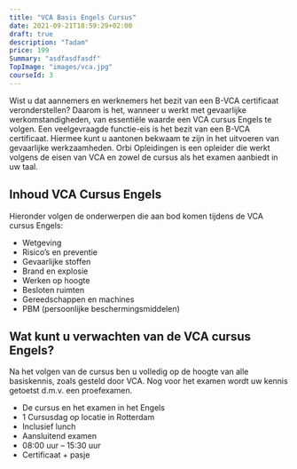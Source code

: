 ```yaml
---
title: "VCA Basis Engels Cursus"
date: 2021-09-21T18:59:29+02:00
draft: true
description: "Tadam"
price: 199
Summary: "asdfasdfasdf"
TopImage: "images/vca.jpg"
courseId: 3
---
```

Wist u dat aannemers en werknemers het bezit van een B-VCA certificaat veronderstellen? Daarom is het, wanneer u werkt met gevaarlijke werkomstandigheden, van essentiële waarde een VCA cursus Engels te volgen. Een veelgevraagde functie-eis is het bezit van een B-VCA certificaat. Hiermee kunt u aantonen bekwaam te zijn in het uitvoeren van gevaarlijke werkzaamheden. Orbi Opleidingen is een opleider die werkt volgens de eisen van VCA en zowel de cursus als het examen aanbiedt in uw taal.
## Inhoud VCA Cursus Engels

Hieronder volgen de onderwerpen die aan bod komen tijdens de VCA cursus Engels:

- Wetgeving
- Risico’s en preventie
- Gevaarlijke stoffen
- Brand en explosie
- Werken op hoogte
- Besloten ruimten
- Gereedschappen en machines
- PBM (persoonlijke beschermingsmiddelen)

## Wat kunt u verwachten van de VCA cursus Engels?

Na het volgen van de cursus ben u volledig op de hoogte van alle basiskennis, zoals gesteld door VCA. Nog voor het examen wordt uw kennis getoetst d.m.v. een proefexamen.

- De cursus en het examen in het Engels
- 1 Cursusdag op locatie in Rotterdam
- Inclusief lunch
- Aansluitend examen
- 08:00 uur – 15:30 uur
- Certificaat + pasje